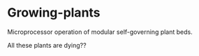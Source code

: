 Growing-plants
==============

Microprocessor operation of modular self-governing plant beds.

All these plants are dying??